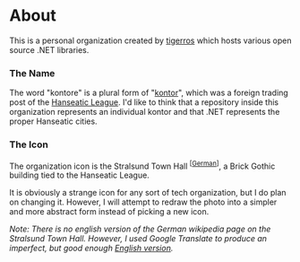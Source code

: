 # About
This is a personal organization created by [tigerros](https://github.com/tigerros) which hosts various open source .NET libraries.

### The Name
The word "kontore" is a plural form of "[kontor](https://en.wikipedia.org/wiki/Kontor)", which was a foreign trading post of the [Hanseatic League](https://en.wikipedia.org/wiki/Hanseatic_League). I'd like to think that a repository inside this organization represents an individual kontor and that .NET represents the proper Hanseatic cities.

### The Icon
The organization icon is the Stralsund Town Hall <sup>\[[German](https://de.wikipedia.org/wiki/Stralsunder_Rathaus)\]</sup>, a Brick Gothic building tied to the Hanseatic League. 

It is obviously a strange icon for any sort of tech organization, but I do plan on changing it. However, I will attempt to redraw the photo into a simpler and more abstract form instead of picking a new icon.

*Note: There is no english version of the German wikipedia page on the Stralsund Town Hall. However, I used Google Translate to produce an imperfect, but good enough [English version](https://de-m-wikipedia-org.translate.goog/wiki/Stralsunder_Rathaus?_x_tr_sl=de&_x_tr_tl=en&_x_tr_hl=en&_x_tr_pto=wapp).*
